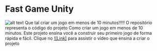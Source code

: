 # Fast Game Unity 

![alt text](https://i0.wp.com/dfilitto.com.br/wp-content/uploads/2021/03/Como-criar-um-jogo-em-menos-de-10-minutos.jpg)
Que tal criar um jogo em menos de 10 minutos!!!!! O repositório representa o código do projeto Como criar um jogo em menos de 10 minutos. 
Este projeto ensina você a construir seu primeiro jogo de forma rápida e fácil.
Clique no [![Link]](https://youtu.be/bTg3s3FERqY) para assistir o vídeo que ensina a criar o projeto

